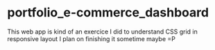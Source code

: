 # portfolio_e-commerce_dashboard
This web app is kind of an exercice I did to understand CSS grid in responsive layout
I plan on finishing it sometime maybe =P
